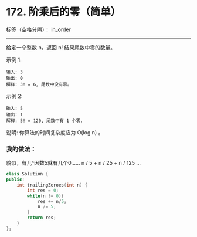﻿# 172. 阶乘后的零（简单）

标签（空格分隔）： in_order

---
给定一个整数 n，返回 n! 结果尾数中零的数量。

示例 1:

    输入: 3
    输出: 0
    解释: 3! = 6, 尾数中没有零。

示例 2:

    输入: 5
    输出: 1
    解释: 5! = 120, 尾数中有 1 个零.

说明: 你算法的时间复杂度应为 O(log n) 。

### 我的做法：  
貌似，有几^因数5就有几个0……
n / 5 + n / 25 + n / 125 ...
```C++
class Solution {
public:
    int trailingZeroes(int n) {
        int res = 0;
        while(n != 0){
            res += n/5;
            n /= 5;
        }
        return res;
    }
};
```